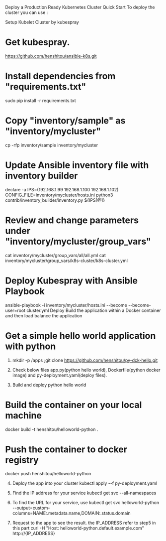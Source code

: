 Deploy a Production Ready Kubernetes Cluster
Quick Start
To deploy the cluster you can use :

Setup Kubelet Cluster by kubespray
# Get kubespray.
https://github.com/henshitou/ansible-k8s.git

# Install dependencies from "requirements.txt"
sudo pip install -r requirements.txt

# Copy "inventory/sample" as "inventory/mycluster"
cp -rfp inventory/sample inventory/mycluster

# Update Ansible inventory file with inventory builder
declare -a IPS=(192.168.1.99 192.168.1.100 192.168.1.102)
CONFIG_FILE=inventory/mycluster/hosts.ini python3 contrib/inventory_builder/inventory.py ${IPS[@]}

# Review and change parameters under "inventory/mycluster/group_vars"
cat inventory/mycluster/group_vars/all/all.yml
cat inventory/mycluster/group_vars/k8s-cluster/k8s-cluster.yml

# Deploy Kubespray with Ansible Playbook
ansible-playbook -i inventory/mycluster/hosts.ini --become --become-user=root cluster.yml
Deploy Build the application within a Docker container and then load balance the application
# Get a simple hello world application with python
1. mkdir -p /apps ;git clone https://github.com/henshitou/py-dck-hello.git

2. Check below files app.py(python hello world), Dockerfile(python docker image) and py-deployment.yaml(deploy files).

3. Build and deploy python hello world
# Build the container on your local machine
  docker build -t henshitou/helloworld-python .
# Push the container to docker registry
 docker push henshitou/helloworld-python

4. Deploy the app into your cluster
kubectl apply --f py-deployment.yaml

5. Find the IP address for your service 
kubectl get svc --all-namespaces

6. To find the URL for your service, use
kubectl get svc helloworld-python  --output=custom-columns=NAME:.metadata.name,DOMAIN:.status.domain

7. Request to the app to see the result. the IP_ADDRESS refer to step5 in this part
curl -H "Host: helloworld-python.default.example.com" http://{IP_ADDRESS}
